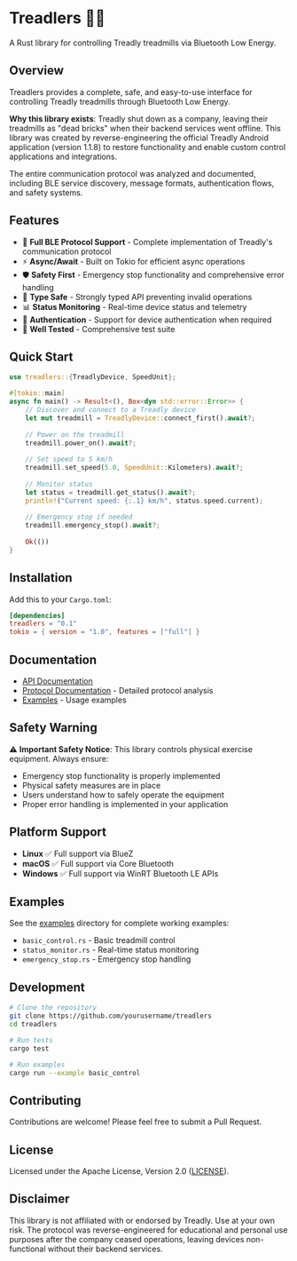 # Treadlers 🏃‍♂️

A Rust library for controlling Treadly treadmills via Bluetooth Low Energy.

## Overview

Treadlers provides a complete, safe, and easy-to-use interface for controlling Treadly treadmills through Bluetooth Low Energy.

**Why this library exists**: Treadly shut down as a company, leaving their treadmills as "dead bricks" when their backend services went offline. This library was created by reverse-engineering the official Treadly Android application (version 1.1.8) to restore functionality and enable custom control applications and integrations.

The entire communication protocol was analyzed and documented, including BLE service discovery, message formats, authentication flows, and safety systems.

## Features

- 🔗 **Full BLE Protocol Support** - Complete implementation of Treadly's communication protocol
- ⚡ **Async/Await** - Built on Tokio for efficient async operations
- 🛡️ **Safety First** - Emergency stop functionality and comprehensive error handling
- 🎯 **Type Safe** - Strongly typed API preventing invalid operations
- 📊 **Status Monitoring** - Real-time device status and telemetry
- 🔐 **Authentication** - Support for device authentication when required
- 🧪 **Well Tested** - Comprehensive test suite

## Quick Start

```rust
use treadlers::{TreadlyDevice, SpeedUnit};

#[tokio::main]
async fn main() -> Result<(), Box<dyn std::error::Error>> {
    // Discover and connect to a Treadly device
    let mut treadmill = TreadlyDevice::connect_first().await?;
    
    // Power on the treadmill
    treadmill.power_on().await?;
    
    // Set speed to 5 km/h
    treadmill.set_speed(5.0, SpeedUnit::Kilometers).await?;
    
    // Monitor status
    let status = treadmill.get_status().await?;
    println!("Current speed: {:.1} km/h", status.speed.current);
    
    // Emergency stop if needed
    treadmill.emergency_stop().await?;
    
    Ok(())
}
```

## Installation

Add this to your `Cargo.toml`:

```toml
[dependencies]
treadlers = "0.1"
tokio = { version = "1.0", features = ["full"] }
```

## Documentation

- [API Documentation](https://docs.rs/treadlers)
- [Protocol Documentation](./protocol.md) - Detailed protocol analysis
- [Examples](./examples/) - Usage examples

## Safety Warning

⚠️ **Important Safety Notice**: This library controls physical exercise equipment. Always ensure:

- Emergency stop functionality is properly implemented
- Physical safety measures are in place
- Users understand how to safely operate the equipment
- Proper error handling is implemented in your application

## Platform Support

- **Linux** ✅ Full support via BlueZ
- **macOS** ✅ Full support via Core Bluetooth  
- **Windows** ✅ Full support via WinRT Bluetooth LE APIs

## Examples

See the [examples](./examples/) directory for complete working examples:

- `basic_control.rs` - Basic treadmill control
- `status_monitor.rs` - Real-time status monitoring
- `emergency_stop.rs` - Emergency stop handling

## Development

```bash
# Clone the repository
git clone https://github.com/yourusername/treadlers
cd treadlers

# Run tests
cargo test

# Run examples
cargo run --example basic_control
```

## Contributing

Contributions are welcome! Please feel free to submit a Pull Request.

## License

Licensed under the Apache License, Version 2.0 ([LICENSE](LICENSE)).

## Disclaimer

This library is not affiliated with or endorsed by Treadly. Use at your own risk. The protocol was reverse-engineered for educational and personal use purposes after the company ceased operations, leaving devices non-functional without their backend services.
